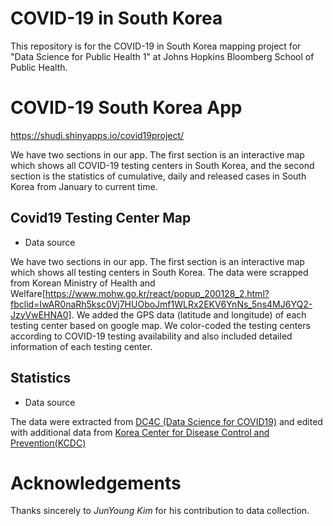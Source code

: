 # COVID-19 in South Korea
This repository is for the COVID-19 in South Korea mapping project for "Data Science for Public Health 1" at Johns Hopkins Bloomberg School of Public Health. 

# COVID-19 South Korea App
https://shudi.shinyapps.io/covid19project/

We have two sections in our app. The first section is an interactive map which shows all COVID-19 testing centers in South Korea, and the second section is the statistics of cumulative, daily and released cases in South Korea from January to current time. 

## Covid19 Testing Center Map 
* Data source
  
 We have two sections in our app. The first section is an interactive map which shows all testing centers in South Korea. The data were scrapped from Korean Ministry of Health and Welfare[https://www.mohw.go.kr/react/popup_200128_2.html?fbclid=IwAR0naRh5ksc0Vj7HUOboJmf1WLRx2EKV6YnNs_5ns4MJ6YQ2-JzyVwEHNA0]. We added the GPS data (latitude and longitude) of each testing center based on google map. We color-coded the testing centers according to COVID-19 testing availability and also included detailed information of each testing center. 

## Statistics 
* Data source

 The data were extracted from [DC4C (Data Science for COVID19)](https://github.com/jihoo-kim/Data-Science-for-COVID-19) and edited with additional data from [Korea Center for Disease Control and Prevention(KCDC)](https://www.cdc.go.kr/cdc_eng/)
  
  
# Acknowledgements
Thanks sincerely to *JunYoung Kim* for his contribution to data collection.

